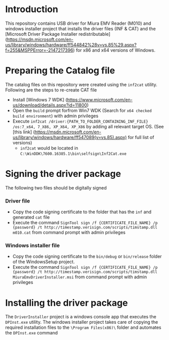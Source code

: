 # Introduction
This repository contains USB driver for Miura EMV Reader (M010) and windows installer project that installs the driver files (INF & CAT) and the [Microsoft Driver Package Installer redistributable] (https://msdn.microsoft.com/en-us/library/windows/hardware/ff544842%28v=vs.85%29.aspx?f=255&MSPPError=-2147217396) for x86 and x64 versions of Windows.

# Preparing the Catalog file
The catalog files on this repository were created using the `inf2cat` utility. Following are the steps to re-create CAT file
  * Install [Windows 7 WDK] (https://www.microsoft.com/en-us/download/details.aspx?id=11800)
  * Open the `build` prompt forfrom Win7 WDK (Search for `x64 checked build environment`) with admin privileges
  * Execute `inf2cat /driver:{PATH_TO_FOLDER_CONTAINING_INF_FILE} /os:7_x64, 7_X86, XP_X64, XP_X86` by adding all relevant target OS. (See [this link] (https://msdn.microsoft.com/en-us/library/windows/hardware/ff547089(v=vs.85).aspx) for full list of versions)
    * `inf2cat` would be located in `C:\WinDDK\7600.16385.1\bin\selfsign\Inf2Cat.exe`

# Signing the driver package
The following two files should be digitally signed
### Driver file
* Copy the code signing certificate to the folder that has the `inf` and generated `cat` file
* Execute the command `SignTool sign /f {CERTIFICATE_FILE_NAME} /p {password} /t http://timestamp.verisign.com/scripts/timstamp.dll m010.cat` from command prompt with admin privileges
 
### Windows installer file
* Copy the code signing certificate to the `bin/debug` or `bin/release` folder of the WindowsSetup project.
* Execute the command `SignTool sign /f {CERTIFICATE_FILE_NAME} /p {password} /t http://timestamp.verisign.com/scripts/timstamp.dll MiuraEmvDriverInstaller.msi` from command prompt with admin privileges

# Installing the driver package
The `DriverInstaller` project is a windows console app that executes the `DPInst.exe` utility. The windows installer project takes care of copying the required installation files to the `\Program Files(x86)\` folder and automates the `DPInst.exe` command



